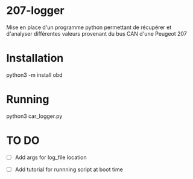 # 207-logger
Mise en place d'un programme python permettant de récupérer et d'analyser différentes valeurs provenant du bus CAN d'une Peugeot 207


# Installation

python3 -m install obd


# Running

python3 car_logger.py






# TO DO

- [ ] Add args for log_file location
- [ ] Add tutorial for runnning script at boot time

